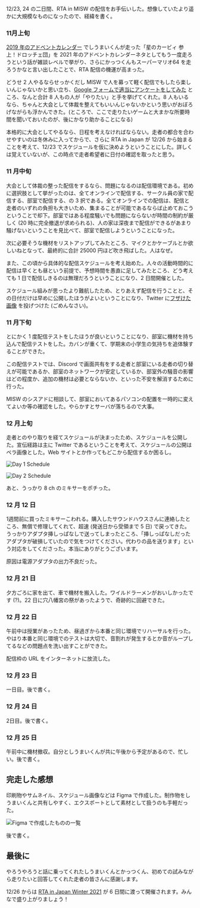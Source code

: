 12/23, 24 の二日間、RTA in MISW の配信をお手伝いした。想像していたより遥かに大規模なものになったので、経緯を書く。

### 11月上旬

[2019 年のアドベントカレンダー](https://hackmd.io/y3kTvgErQo24DOo5YvqOEQ) でしうまいくんが走った「星のカービィ 参上！ドロッチェ団」を 2021 年のアドベントカレンダーネタとしてもう一度走ろうという話が雑談レベルで挙がり、さらにかっつくんもスーパーマリオ64 を走ろうかなと言い出したことで、RTA 配信の機運が高まった。

どうせ 2 人やるならせっかくだし MISW で人を募って軽く配信でもしたら楽しいんじゃないかと思い立ち、[Google フォームで適当にアンケートをしてみた](https://twitter.com/siumaidayo/status/1457666186661949442) ところ、なんと合計 8 人もの人が「やりたい」と手を挙げてくれた。8 人もいるなら、ちゃんと大会として体裁を整えてもいいんじゃないかという思いがおぼろげながらも浮かんできた。(ところで、ここで走りたいゲームと大まかな所要時間を聞いておいたのが、後にかなり助かることになる)

本格的に大会としてやるなら、日程を考えなければならない。走者の都合を合わせやすいのは冬休みに入ってからで、さらに RTA in Japan が 12/26 から始まることを考えて、12/23 でスケジュールを仮に決めようということにした。詳しくは覚えていないが、この時点で走者希望者に日付の確認を取ったと思う。

### 11 月中旬

大会として体裁の整った配信をするなら、問題になるのは配信環境である。初めに選択肢として挙がったのは、全てオンラインで配信する、サークル員の家で配信する、部室で配信する、の 3 択である。全てオンラインでの配信は、配信と走者のいずれの負担も大きいため、集まることが可能であるならば止めておこうということで却下。部室ではある程度騒いでも問題にならないが時間の制約が厳しく (20 時に完全撤退が求められる)、人の家は深夜まで配信ができるがあまり騒げないということを見比べて、部室で配信しようということになった。

次に必要そうな機材をリストアップしてみたところ、マイクとかケーブルとか欲しいねとなって、最終的に合計 25000 円ほど吹き飛ばした。人はなぜ。

また、この頃から具体的な配信スケジュールを考え始めた。人々の活動時間的に配信は早くとも昼という前提で、予想時間を愚直に足してみたところ、どう考えても 1 日で配信しきるのは無理だろうということになり、2 日間開催とした。

スケジュール組みが思ったより難航したため、とりあえず配信を行うことと、その日付だけは早めに公開したほうがよいということになり、Twitter に[フザけた画像](https://twitter.com/siumaidayo/status/1465271430354903040) を投げつけた (ごめんなさい)。

### 11 月下旬

とにかく 1 度配信テストをしたほうが良いということになり、部室に機材を持ち込んで配信テストをした。カバンが重くて、学期末の小学生の気持ちを追体験することができた。

この配信テストでは、Discord で画面共有をする走者と部室にいる走者の切り替えが可能であるか、部室のネットワークが安定しているか、部室外の騒音の影響はどの程度か、追加の機材は必要とならないか、といった不安を解消するために行った。

MISW のシスアドに相談して、部室においてあるパソコンの配置を一時的に変えてよいか等の確認をした。やらかすとサーバが落ちるので大事。

### 12 月上旬

走者とのやり取りを経てスケジュールが決まったため、スケジュールを公開した。宣伝経路は主に Twitter であるということを考えて、スケジュールの公開はペラ画像とした。Web サイトとか作ってもどこから配信するか困るし。

![Day 1 Schedule](/img/2021-rta-in-misw/day1.jpg)

![Day 2 Schedule](/img/2021-rta-in-misw/day2.jpg)

あと、うっかり 8 ch のミキサーをポチった。

### 12 月 12 日

1週間前に買ったミキサーこわれる。購入したサウンドハウスさんに連絡したところ、無償で修理してくれて、超速 (発送日から受領まで 5 日) で戻ってきた。うっかりアダプタ挿しっぱなしで送ってしまったところ、「挿しっぱなしだったアダプタが破損していたので気をつけてください。代わりの品を送ります」という対応をしてくださった。本当にありがとうございます。

原因は電源アダプタの出力不良だった。

### 12 月 21 日

夕方ごろに家を出て、車で機材を搬入した。ワイルドラーメンがおいしかったです (?)。22 日に穴八幡宮の祭があったようで、奇跡的に回避できた。

### 12 月 22 日

午前中は授業があったため、昼過ぎから本番と同じ環境でリハーサルを行った。やはり本番と同じ環境でのテストは大切で、音割れが発生するとか音がループしてるなどの問題点を洗い出すことができた。

配信枠の URL をインターネットに放流した。

### 12 月 23 日

一日目。後で書く。


### 12 月 24 日

2日目。後で書く。


### 12 月 25 日

午前中に機材撤収。自分としうまいくんが共に午後から予定があるので、忙しい。後で書く。

## 完走した感想

印刷物やサムネイル、スケジュール画像などは Figma で作成した。制作物をしうまいくんと共有しやすく、エクスポートとして素材として扱うのも手軽だった。

![Figma で作成したものの一覧](/img/2021-rta-in-misw/figma-creatives.png)

後で書く。

## 最後に

やろうやろうと話に乗ってくれたしうまいくんとかっつくん、初めての試みながら走りたいと回答してくれた走者の皆さんに感謝します。

12/26 からは [RTA in Japan Winter 2021](https://rtain.jp/) が 6 日間に渡って開催されます。みんなで盛り上がりましょう！
